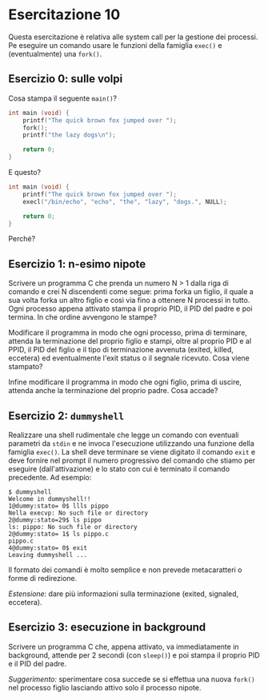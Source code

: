 # Esercitazione 10 #

Questa esercitazione è relativa alle system call per la gestione dei processi.
Pe eseguire un comando usare le funzioni della famiglia `exec()` e
(eventualmente) una `fork()`.

## Esercizio 0: sulle volpi ##

Cosa stampa il seguente `main()`?
```c
int main (void) {
	printf("The quick brown fox jumped over ");
	fork();
	printf("the lazy dogs\n");

	return 0;
}
```

E questo?
```c
int main (void) {
	printf("The quick brown fox jumped over ");
	execl("/bin/echo", "echo", "the", "lazy", "dogs.", NULL);

	return 0;
}
```

Perché?

## Esercizio 1: n-esimo nipote ##

Scrivere un programma C che prenda un numero N > 1 dalla riga di comando e crei
N discendenti come segue: prima forka un figlio, il quale a sua volta forka un
altro figlio e così via fino a ottenere N processi in tutto. Ogni processo
appena attivato stampa il proprio PID, il PID del padre e poi termina. In che
ordine avvengono le stampe?

Modificare il programma in modo che ogni processo, prima di terminare, attenda
la terminazione del proprio figlio e stampi, oltre al proprio PID e al PPID, il
PID del figlio e il tipo di terminazione avvenuta (exited, killed, eccetera) ed
eventualmente l'exit status o il segnale ricevuto. Cosa viene stampato?

Infine modificare il programma in modo che ogni figlio, prima di uscire,
attenda anche la terminazione del proprio padre. Cosa accade?

## Esercizio 2: `dummyshell` ##

Realizzare una shell rudimentale che legge un comando con eventuali parametri
da `stdin` e ne invoca l'esecuzione utilizzando una funzione della famiglia
`exec()`. La shell deve terminare se viene digitato il comando `exit` e deve
fornire nel prompt il numero progressivo del comando che stiamo per eseguire
(dall'attivazione) e lo stato con cui è terminato il comando precedente. Ad
esempio:
```
$ dummyshell
Welcome in dummyshell!!
1@dummy:stato= 0$ llls pippo
Nella execvp: No such file or directory 
2@dummy:stato=29$ ls pippo
ls: pippo: No such file or directory
2@dummy:stato= 1$ ls pippo.c
pippo.c
4@dummy:stato= 0$ exit
Leaving dummyshell ...
```

Il formato dei comandi è molto semplice e non prevede metacaratteri o forme di
redirezione.

_Estensione:_ dare più informazioni sulla terminazione (exited, signaled,
eccetera).

## Esercizio 3: esecuzione in background ##

Scrivere un programma C che, appena attivato, va immediatamente in background, attende per 2 secondi (con `sleep()`) e poi stampa il proprio PID e il PID del padre.

_Suggerimento:_ sperimentare cosa succede se si effettua una nuova `fork()` nel
processo figlio lasciando attivo solo il processo nipote.

